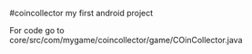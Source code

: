 #coincollector
my first android project

For code go to core/src/com/mygame/coincollector/game/COinCollector.java 
